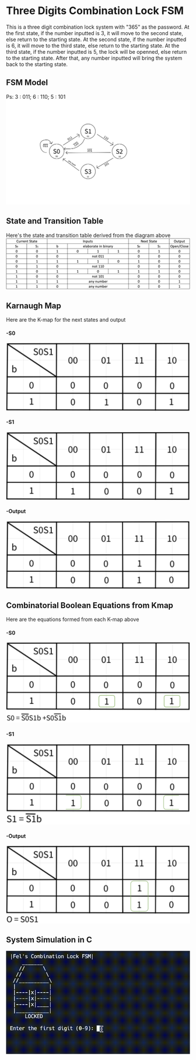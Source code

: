 # Three Digits Combination Lock FSM
This is a three digit combination lock system with "365" as the password. At the first state, if the number inputted is 3, it will move to the second state, else return to the starting state. At the second state, if the number inputted is 6, it will move to the third state, else return to the starting state. At the third state, if the number inputted is 5, the lock will be openned, else return to the starting state. After that, any number inputted will bring the system back to the starting state.

## FSM Model
Ps: 3 : 011; 
    6 : 110; 
    5 : 101
![Space N = 1000](images/fsm.png)

## State and Transition Table
Here's the state and transition table derived from the diagram above
![Space N = 1000](images/truth-table.png)

## Karnaugh Map
Here are the K-map for the next states and output
#### -S0
![Space N = 1000](images/kmap-s0.png)
#### -S1
![Space N = 1000](images/kmap-s1.png)
#### -Output
![Space N = 1000](images/kmap-o.png)

## Combinatorial Boolean Equations from Kmap
Here are the equations formed from each K-map above
#### -S0
![Space N = 1000](images/optimizedS0.png)

#### -S1
![Space N = 1000](images/optimizedS1.png)

#### -Output
![Space N = 1000](images/optimizedo.png)

## System Simulation in C
![visualization](images/visualization.gif)
